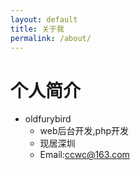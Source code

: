 ```yaml
---
layout: default
title: 关于我
permalink: /about/
---
```


# 个人简介
* oldfurybird
  * web后台开发,php开发
  * 现居深圳
  * Email:ccwc@163.com
